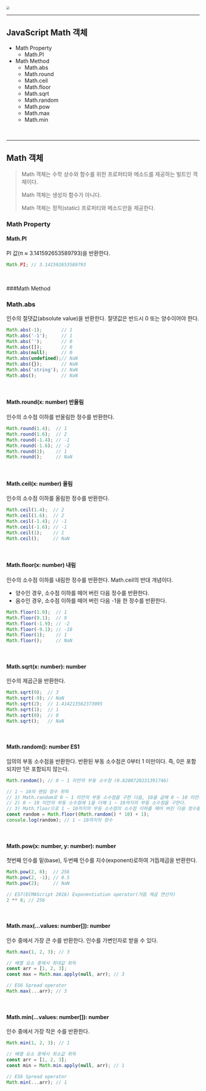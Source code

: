 <img src="https://cdn.pixabay.com/photo/2017/01/30/14/20/time-2020934_960_720.png" style="zoom:50%;" />

------

## JavaScript Math 객체

- Math Property
  - Math.PI
- Math Method
  - Math.abs
  - Math.round
  - Math.ceil
  - Math.floor
  - Math.sqrt
  - Math.random
  - Math.pow
  - Math.max
  - Math.min

<br/>

-------

## Math 객체

>Math 객체는 수학 상수와 함수를 위한 프로퍼티와 메소드를 제공하는 빌트인 객체이다. 
>
>Math 객체는 생성자 함수가 아니다. 
>
>Math 객체는 정적(static) 프로퍼티와 메소드만을 제공한다.

### Math Property

#### Math.PI

PI 값(π ≈ 3.141592653589793)을 반환한다.

```javascript
Math.PI; // 3.141592653589793
```

<br/>

###Math Method

### Math.abs 

인수의 절댓값(absolute value)을 반환한다. 절댓값은 반드시 0 또는 양수이어야 한다.

```javascript
Math.abs(-1);       // 1
Math.abs('-1');     // 1
Math.abs('');       // 0
Math.abs([]);       // 0
Math.abs(null);     // 0
Math.abs(undefined);// NaN
Math.abs({});       // NaN
Math.abs('string'); // NaN
Math.abs();         // NaN
```

<br/>

#### Math.round(x: number) 반올림

인수의 소수점 이하를 반올림한 정수를 반환한다.

```javascript
Math.round(1.4);  // 1
Math.round(1.6);  // 2
Math.round(-1.4); // -1
Math.round(-1.6); // -2
Math.round(1);    // 1
Math.round();     // NaN
```

<br/>

#### Math.ceil(x: number) 올림

인수의 소수점 이하를 올림한 정수를 반환한다.

```javascript
Math.ceil(1.4);  // 2
Math.ceil(1.6);  // 2
Math.ceil(-1.4); // -1
Math.ceil(-1.6); // -1
Math.ceil(1);    // 1
Math.ceil();     // NaN
```

<br/>

#### Math.floor(x: number) 내림

인수의 소수점 이하를 내림한 정수를 반환한다. Math.ceil의 반대 개념이다.

- 양수인 경우, 소수점 이하를 떼어 버린 다음 정수를 반환한다.
- 음수인 경우, 소수점 이하를 떼어 버린 다음 -1을 한 정수를 반환한다.

```javascript
Math.floor(1.9);  // 1
Math.floor(9.1);  // 9
Math.floor(-1.9); // -2
Math.floor(-9.1); // -10
Math.floor(1);    // 1
Math.floor();     // NaN
```

<br/>

#### Math.sqrt(x: number): number 

인수의 제곱근을 반환한다.

```javascript
Math.sqrt(9);  // 3
Math.sqrt(-9); // NaN
Math.sqrt(2);  // 1.414213562373095
Math.sqrt(1);  // 1
Math.sqrt(0);  // 0
Math.sqrt();   // NaN
```

<br/>

#### Math.random(): number ES1

임의의 부동 소수점을 반환한다. 반환된 부동 소수점은 0부터 1 미만이다. 즉, 0은 포함되지만 1은 포함되지 않는다.

```javascript
Math.random(); // 0 ~ 1 미만의 부동 소수점 (0.8208720231391746)

// 1 ~ 10의 랜덤 정수 취득
// 1) Math.random로 0 ~ 1 미만의 부동 소수점을 구한 다음, 10을 곱해 0 ~ 10 미만의 부동 소수점을 구한다.
// 2) 0 ~ 10 미만의 부동 소수점에 1을 더해 1 ~ 10까지의 부동 소수점을 구한다.
// 3) Math.floor으로 1 ~ 10까지의 부동 소수점의 소수점 이하를 떼어 버린 다음 정수를 반환한다.
const random = Math.floor((Math.random() * 10) + 1);
console.log(random); // 1 ~ 10까지의 정수
```

<br/>

#### Math.pow(x: number, y: number): number 

첫번째 인수를 밑(base), 두번째 인수를 지수(exponent)로하여 거듭제곱을 반환한다.

```javascript
Math.pow(2, 8);  // 256
Math.pow(2, -1); // 0.5
Math.pow(2);     // NaN

// ES7(ECMAScript 2016) Exponentiation operator(거듭 제곱 연산자)
2 ** 8; // 256
```

<br/>

#### Math.max(…values: number[]): number 

인수 중에서 가장 큰 수를 반환한다. 인수를 가변인자로 받을 수 있다.

```javascript
Math.max(1, 2, 3); // 3

// 배열 요소 중에서 최대값 취득
const arr = [1, 2, 3];
const max = Math.max.apply(null, arr); // 3

// ES6 Spread operator
Math.max(...arr); // 3
```

<br/>

#### Math.min(…values: number[]): number 

인수 중에서 가장 작은 수를 반환한다.

```javascript
Math.min(1, 2, 3); // 1

// 배열 요소 중에서 최소값 취득
const arr = [1, 2, 3];
const min = Math.min.apply(null, arr); // 1

// ES6 Spread operator
Math.min(...arr); // 1
```

<br/>